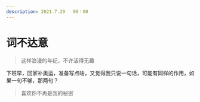 ```yaml
---
description: 2021.7.29   00：00
---
```


# 词不达意

> 这样浪漫的年纪，不许活得无趣

下班早，回家补奥运，准备写点啥，又觉得我只说一句话，可能有同样的作用，如果一句不够，那两句？

> 喜欢你不再是我的秘密

